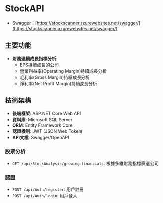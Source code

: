 # StockAPI

  - Swagger：[https://stockscanner.azurewebsites.net/swagger/](https://stockscanner.azurewebsites.net/swagger/) 

## 主要功能
 
- **財務連續成長指標分析**: 
  - EPS持續成長的公司
  - 營業利益率(Operating Margin)持續成長分析
  - 毛利率(Gross Margin)持續成長分析
  - 淨利率(Net Profit Margin)持續成長分析


## 技術架構
- **後端框架**: ASP.NET Core Web API
- **資料庫**: Microsoft SQL Server
- **ORM**: Entity Framework Core
- **認證機制**: JWT (JSON Web Token)
- **API文檔**: Swagger/OpenAPI



### 股票分析

- `GET /api/StockAnalysis/growing-financials`: 根據多維財務指標篩選公司

### 認證

- `POST /api/Auth/register`: 用戶註冊
- `POST /api/Auth/login`: 用戶登入





